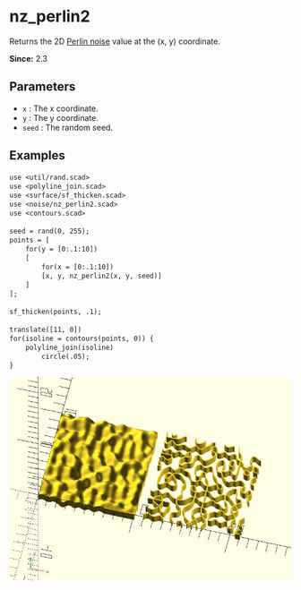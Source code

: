 # nz_perlin2

Returns the 2D [Perlin noise](https://en.wikipedia.org/wiki/Perlin_noise) value at the (x, y) coordinate.

**Since:** 2.3

## Parameters

- `x` : The x coordinate.
- `y` : The y coordinate.
- `seed` : The random seed.

## Examples

    use <util/rand.scad>
    use <polyline_join.scad>
    use <surface/sf_thicken.scad>
    use <noise/nz_perlin2.scad>
    use <contours.scad>

    seed = rand(0, 255);
    points = [
        for(y = [0:.1:10])
        [
            for(x = [0:.1:10])
            [x, y, nz_perlin2(x, y, seed)]
        ]
    ];

    sf_thicken(points, .1);

    translate([11, 0])
    for(isoline = contours(points, 0)) {
        polyline_join(isoline)
		    circle(.05);
    }   

![nz_perlin2](images/lib3x-nz_perlin2-1.JPG)